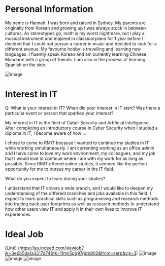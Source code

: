 # Personal Information
My name is Hannah, I was born and raised in Sydney. My parents are originally from Korean and growing up I was always stuck in between cultures. As stereotypes go, math is my worst nightmare, but I play a musical instrument and majored in classical piano for 1 year before I decided that I could not pursue a career in music and decided to look for a different avenue. My favourite hobby is travelling and learning new languages. I fluently speak Korean and am currently learning Chinese Mandarin with a group of friends. I am also in the process of learning Spanish on the side.

![image](https://user-images.githubusercontent.com/94890493/145713860-6fcbf943-d94a-42b3-986b-d592782012a2.png)


# Interest in IT
Q: What is your interest in IT? When did your interest in IT start? Was there a particular event or person that sparked your interest? 

My interest in IT is the field of Cyber Security and Artificial Intelligence. After completing an introductory course in Cyber Security when I studied a diploma in IT, I become aware of how …

I chose to come to RMIT because I wanted to continue my studies in IT while working simultaneously. I am currenting working as an office admin and I have come to love my work environment, my colleagues, and my job that I would love to continue where I am with my work for as long as possible. Since RMIT offered online studies, it seemed like the perfect opportunity for me to pursue my career in the IT field.

What do you expect to learn during your studies?

I understand that IT covers a wide branch, and I would like to deepen my understanding of the different branches and jobs available in this field. I expect to learn practical skills such as programming and research methods into tracing back user footprints as well as research methods to understand how other users view IT and apply it in their own lives to improve IT experiences. 

# Ideal Job
[Link] (https://au.indeed.com/viewjob?jk=3e6b5da1a3317d74&tk=1fmn5pq97rjdb802&from=serp&vjs=3)
![image](https://user-images.githubusercontent.com/94890493/145713843-425b4e7c-97a2-41e5-933a-35440a935bf5.png)
![image](https://user-images.githubusercontent.com/94890493/145713852-d86402d9-4402-4492-b527-93f9612b5b4d.png)
![image](https://user-images.githubusercontent.com/94890493/145713855-956b04df-fead-4294-837e-f2132187b178.png)
